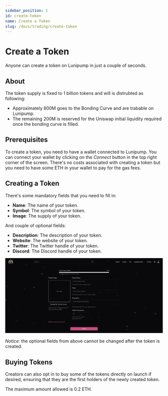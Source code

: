 ```yaml
---
sidebar_position: 1
id: create-token
name: Create a Token
slug: /docs/trading/create-token
---
```


# Create a Token

Anyone can create a token on Lunipump in just a couple of seconds.

## About

The token supply is fixed to 1 billion tokens and will is distrubted as following:

- Approximately 800M goes to the Bonding Curve and are trabable on Lunipump.
- The remaining 200M is reserved for the Uniswap initial liquidity required once the bonding curve is filled.

## Prerequisites

To create a token, you need to have a wallet connected to Lunipump. You can connect your wallet by clicking on the _Connect_ button in the top right corner of the screen. There's no costs associated with creating a token but you need to have some ETH in your wallet to pay for the gas fees.

## Creating a Token

There's some mandatory fields that you need to fill in:

- **Name**: The name of your token.
- **Symbol**: The symbol of your token.
- **Image**: The supply of your token.

And couple of optional fields:

- **Description**: The description of your token.
- **Website**: The website of your token.
- **Twitter**: The Twitter handle of your token.
- **Discord**: The Discord handle of your token.

![Create Token](../../static/img/new/create_token.png)

_Notice_: the optional fields from above cannot be changed after the token is created.

## Buying Tokens

Creators can also opt in to buy some of the tokens directly on launch if desired, ensuring that they are the first holders of the newly created token.

The maximum amount allowed is 0.2 ETH.
